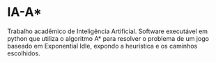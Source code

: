 # IA-A*

Trabalho acadêmico de Inteligência Artificial. 
Software executável em python que utiliza o algoritmo A* para resolver o problema de um jogo baseado em Exponential Idle, expondo a heurística e os caminhos escolhidos.
